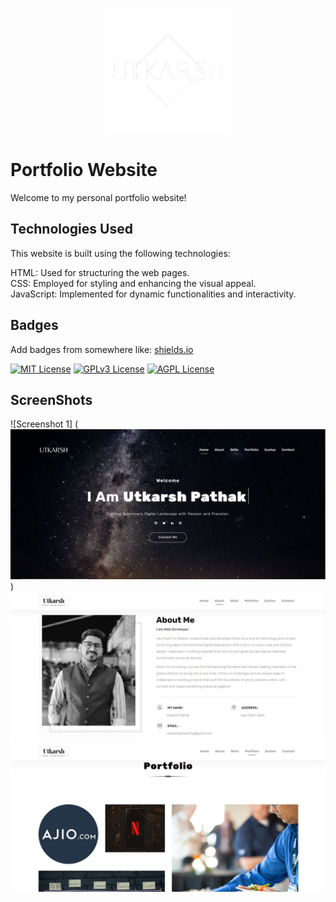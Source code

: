 <p align="center">
  <img src="./img/logo.png" alt="Logo" style="width: 200px; height: auto;">
</p>


# Portfolio Website

Welcome to my personal portfolio website!


## Technologies Used
This website is built using the following technologies:

HTML: Used for structuring the web pages.           
CSS: Employed for styling and enhancing the visual appeal.                                      
JavaScript: Implemented for dynamic functionalities and interactivity.

## Badges
Add badges from somewhere like: [shields.io](https://shields.io/)

[![MIT License](https://img.shields.io/badge/License-MIT-green.svg)](https://choosealicense.com/licenses/mit/)
[![GPLv3 License](https://img.shields.io/badge/License-GPL%20v3-yellow.svg)](https://opensource.org/licenses/)
[![AGPL License](https://img.shields.io/badge/license-AGPL-blue.svg)](http://www.gnu.org/licenses/agpl-3.0)


## ScreenShots

![Screenshot 1] (<img src = "./img/screenshots/1.JPG">)
<img src = "./img/screenshots/2.JPG">
<img src = "./img/screenshots/3.JPG">



